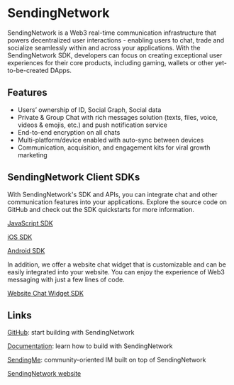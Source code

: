 # SendingNetwork

SendingNetwork is a Web3 real-time communication infrastructure that powers decentralized user interactions - enabling users to chat, trade and socialize seamlessly within and across your applications. With the SendingNetwork SDK, developers can focus on creating exceptional user experiences for their core products, including gaming, wallets or other yet-to-be-created DApps. 

## Features

* Users’ ownership of ID, Social Graph, Social data
* Private & Group Chat with rich messages solution (texts, files, voice, videos & emojis, etc.) and push notification service
* End-to-end encryption on all chats
* Multi-platform/device enabled with auto-sync between devices
* Communication, acquisition, and engagement kits for viral growth marketing

## SendingNetwork Client SDKs

With SendingNetwork's SDK and APIs, you can integrate chat and other communication features into your applications. Explore the source code on GitHub and check out the SDK quickstarts for more information.

[JavaScript SDK](https://sending-network.gitbook.io/sending.network/development/javascript-client-sdk)

[iOS SDK](https://sending-network.gitbook.io/sending.network/development/ios-client-sdk)

[Android SDK](https://sending-network.gitbook.io/sending.network/development/android-client-sdk)

In addition, we offer a website chat widget that is customizable and can be easily integrated into your website. You can enjoy the experience of Web3 messaging with just a few lines of code.

[Website Chat Widget SDK](https://sending-network.gitbook.io/sending.network/development/website-chat-widget-sdk)

## Links

[GitHub](https://github.com/Sending-Network): start building with SendingNetwork

[Documentation](https://sending-network.gitbook.io/sending.network/): learn how to build with SendingNetwork

[SendingMe](https://chat.sending.me/): community-oriented IM built on top of SendingNetwork

[SendingNetwork website](https://www.sending.network/)